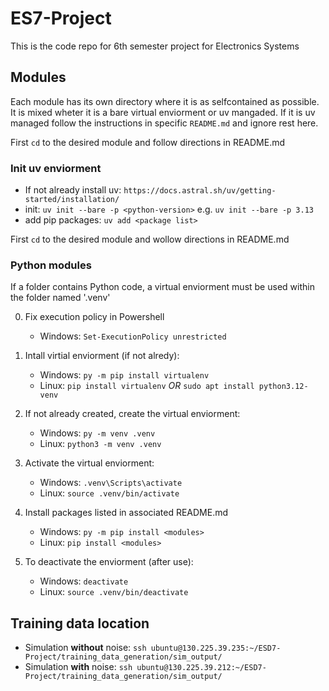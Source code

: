 # ES7-Project

This is the code repo for 6th semester project for Electronics Systems

## Modules

Each module has its own directory where it is as selfcontained as possible.
It is mixed wheter it is a bare virtual enviorment or uv mangaded.
If it is uv managed follow the instructions in specific `README.md` and ignore rest here. 

First `cd` to the desired module and follow directions in README.md

### Init uv enviorment
- If not already install uv: `https://docs.astral.sh/uv/getting-started/installation/`
- init: `uv init --bare -p <python-version>` e.g. `uv init --bare -p 3.13`
- add pip packages: `uv add <package list>`

First `cd` to the desired module and wollow directions in README.md

### Python modules

If a folder contains Python code, a virtual enviorment must be used within the folder named '.venv'

0. Fix execution policy in Powershell

   - Windows: `Set-ExecutionPolicy unrestricted`

1. Intall virtial enviorment (if not alredy):

   - Windows: `py -m pip install virtualenv`
   - Linux: `pip install virtualenv` _OR_ `sudo apt install python3.12-venv`

2. If not already created, create the virtual enviorment:

   - Windows: `py -m venv .venv`
   - Linux: `python3 -m venv .venv`

3. Activate the virtual enviorment:

   - Windows: `.venv\Scripts\activate`
   - Linux: `source .venv/bin/activate`

4. Install packages listed in associated README.md

   - Windows: `py -m pip install <modules>`
   - Linux: `pip install <modules>`

5. To deactivate the enviorment (after use):
   - Windows: `deactivate`
   - Linux: `source .venv/bin/deactivate`



## Training data location
- Simulation **without** noise: `ssh ubuntu@130.225.39.235:~/ESD7-Project/training_data_generation/sim_output/`
- Simulation **with** noise: `ssh ubuntu@130.225.39.212:~/ESD7-Project/training_data_generation/sim_output/`